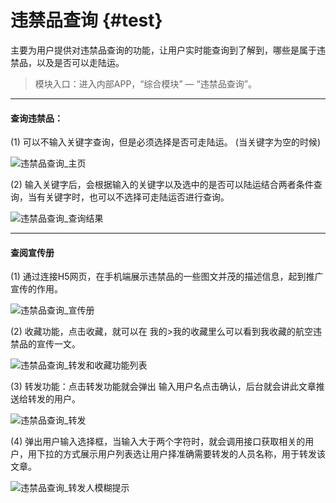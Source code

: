 # 违禁品查询 {#test}

主要为用户提供对违禁品查询的功能，让用户实时能查询到了解到，哪些是属于违禁品，以及是否可以走陆运。

> 模块入口：进入内部APP，“综合模块” — “违禁品查询”。

---

#### 查询违禁品：

\(1\) 可以不输入关键字查询，但是必须选择是否可走陆运。 \(当关键字为空的时候\) 

![违禁品查询\_主页](/assets/违禁品查询_主页.png)

\(2\) 输入关键字后，会根据输入的关键字以及选中的是否可以陆运结合两者条件查询，当有关键字时，也可以不选择可走陆运否进行查询。

![违禁品查询\_查询结果](/assets/违禁品查询_查询结果.png)

---

#### 查阅宣传册

\(1\) 通过连接H5网页，在手机端展示违禁品的一些图文并茂的描述信息，起到推广宣传的作用。

![违禁品查询_宣传册](/assets/违禁品查询_宣传册.png)

\(2\) 收藏功能，点击收藏，就可以在 我的&gt;我的收藏里么可以看到我收藏的航空违禁品的宣传一文。

![违禁品查询_转发和收藏功能列表](/assets/违禁品查询_转发和收藏功能列表.png)

\(3\) 转发功能：点击转发功能就会弹出 输入用户名点击确认，后台就会讲此文章推送给转发的用户。

![违禁品查询_转发](/assets/违禁品查询_转发.png)

\(4\) 弹出用户输入选择框，当输入大于两个字符时，就会调用接口获取相关的用户，用下拉的方式展示用户列表选让用户择准确需要转发的人员名称，用于转发该文章。

![违禁品查询_转发人模糊提示](/assets/违禁品查询_转发人模糊提示.png)







